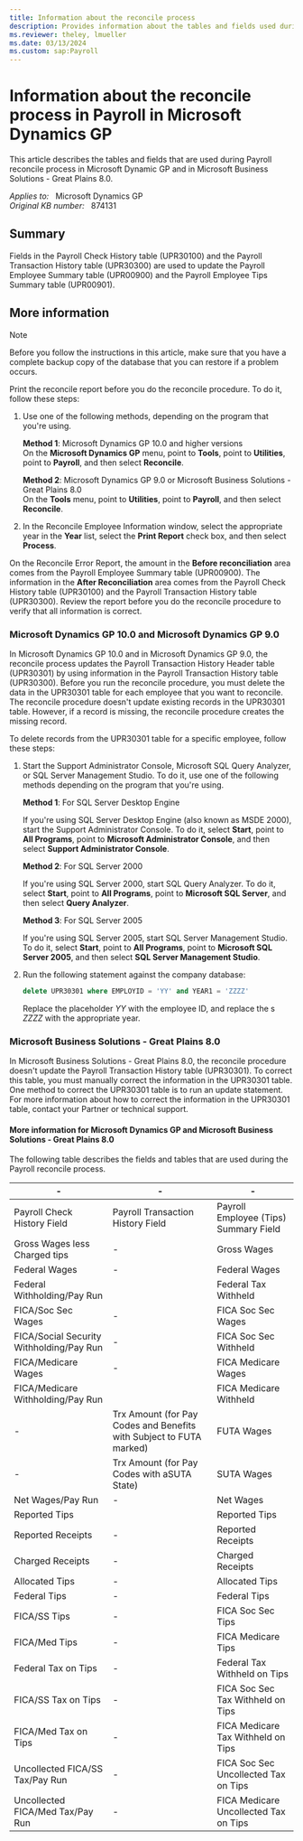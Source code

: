 ```yaml
---
title: Information about the reconcile process
description: Provides information about the tables and fields used during the reconcile process in Payroll in Microsoft Dynamics GP.
ms.reviewer: theley, lmueller
ms.date: 03/13/2024
ms.custom: sap:Payroll
---
```

# Information about the reconcile process in Payroll in Microsoft Dynamics GP

This article describes the tables and fields that are used during Payroll reconcile process in Microsoft Dynamic GP and in Microsoft Business Solutions - Great Plains 8.0.

_Applies to:_ &nbsp; Microsoft Dynamics GP  
_Original KB number:_ &nbsp; 874131

## Summary

Fields in the Payroll Check History table (UPR30100) and the Payroll Transaction History table (UPR30300) are used to update the Payroll Employee Summary table (UPR00900) and the Payroll Employee Tips Summary table (UPR00901).

## More information

> [!NOTE]
> Before you follow the instructions in this article, make sure that you have a complete backup copy of the database that you can restore if a problem occurs.

Print the reconcile report before you do the reconcile procedure. To do it, follow these steps:

1. Use one of the following methods, depending on the program that you're using.

    **Method 1**: Microsoft Dynamics GP 10.0 and higher versions  
    On the **Microsoft Dynamics GP** menu, point to **Tools**, point to **Utilities**, point to **Payroll**, and then select **Reconcile**.

    **Method 2**: Microsoft Dynamics GP 9.0 or Microsoft Business Solutions - Great Plains 8.0  
    On the **Tools** menu, point to **Utilities**, point to **Payroll**, and then select **Reconcile**.
2. In the Reconcile Employee Information window, select the appropriate year in the **Year** list, select the **Print Report** check box, and then select **Process**.

On the Reconcile Error Report, the amount in the **Before reconciliation** area comes from the Payroll Employee Summary table (UPR00900). The information in the **After Reconciliation** area comes from the Payroll Check History table (UPR30100) and the Payroll Transaction History table (UPR30300). Review the report before you do the reconcile procedure to verify that all information is correct.

### Microsoft Dynamics GP 10.0 and Microsoft Dynamics GP 9.0

In Microsoft Dynamics GP 10.0 and in Microsoft Dynamics GP 9.0, the reconcile process updates the Payroll Transaction History Header table (UPR30301) by using information in the Payroll Transaction History table (UPR30300). Before you run the reconcile procedure, you must delete the data in the UPR30301 table for each employee that you want to reconcile. The reconcile procedure doesn't update existing records in the UPR30301 table. However, if a record is missing, the reconcile procedure creates the missing record.

To delete records from the UPR30301 table for a specific employee, follow these steps:

1. Start the Support Administrator Console, Microsoft SQL Query Analyzer, or SQL Server Management Studio. To do it, use one of the following methods depending on the program that you're using.

    **Method 1**: For SQL Server Desktop Engine

    If you're using SQL Server Desktop Engine (also known as MSDE 2000), start the Support Administrator Console. To do it, select **Start**, point to **All Programs**, point to **Microsoft Administrator Console**, and then select **Support Administrator Console**.

    **Method 2**: For SQL Server 2000

    If you're using SQL Server 2000, start SQL Query Analyzer. To do it, select **Start**, point to **All Programs**, point to **Microsoft SQL Server**, and then select **Query Analyzer**.

    **Method 3**: For SQL Server 2005

    If you're using SQL Server 2005, start SQL Server Management Studio. To do it, select **Start**, point to **All Programs**, point to **Microsoft SQL Server 2005**, and then select **SQL Server Management Studio**.  

2. Run the following statement against the company database:

    ```sql
    delete UPR30301 where EMPLOYID = 'YY' and YEAR1 = 'ZZZZ'
    ```

    Replace the placeholder *YY* with the employee ID, and replace the s *ZZZZ* with the appropriate year.

### Microsoft Business Solutions - Great Plains 8.0

In Microsoft Business Solutions - Great Plains 8.0, the reconcile procedure doesn't update the Payroll Transaction History table (UPR30301). To correct this table, you must manually correct the information in the UPR30301 table. One method to correct the UPR30301 table is to run an update statement. For more information about how to correct the information in the UPR30301 table, contact your Partner or technical support.

#### More information for Microsoft Dynamics GP and Microsoft Business Solutions - Great Plains 8.0

The following table describes the fields and tables that are used during the Payroll reconcile process.

|-|-|-|
|---|---|---|
| Payroll Check History Field | Payroll Transaction History Field | Payroll Employee (Tips) Summary Field |
|Gross Wages less Charged tips|-|Gross Wages|
|Federal Wages|-|Federal Wages|
|Federal Withholding/Pay Run||Federal Tax Withheld|
|FICA/Soc Sec Wages|-|FICA Soc Sec Wages|
|FICA/Social Security Withholding/Pay Run|-|FICA Soc Sec Withheld|
|FICA/Medicare Wages|-|FICA Medicare Wages|
|FICA/Medicare Withholding/Pay Run||FICA Medicare Withheld|
|-|Trx Amount (for Pay Codes and Benefits with Subject to FUTA marked)|FUTA Wages|
|-|Trx Amount (for Pay Codes with aSUTA State)|SUTA Wages|
|Net Wages/Pay Run|-|Net Wages|
|Reported Tips||Reported Tips|
|Reported Receipts|-|Reported Receipts|
|Charged Receipts|-|Charged Receipts|
|Allocated Tips|-|Allocated Tips|
|Federal Tips|-|Federal Tips|
|FICA/SS Tips|-|FICA Soc Sec Tips|
|FICA/Med Tips|-|FICA Medicare Tips|
|Federal Tax on Tips|-|Federal Tax Withheld on Tips|
|FICA/SS Tax on Tips|-|FICA Soc Sec Tax Withheld on Tips|
|FICA/Med Tax on Tips|-|FICA Medicare Tax Withheld on Tips|
|Uncollected FICA/SS Tax/Pay Run|-|FICA Soc Sec Uncollected Tax on Tips|
|Uncollected FICA/Med Tax/Pay Run|-|FICA Medicare Uncollected Tax on Tips|
